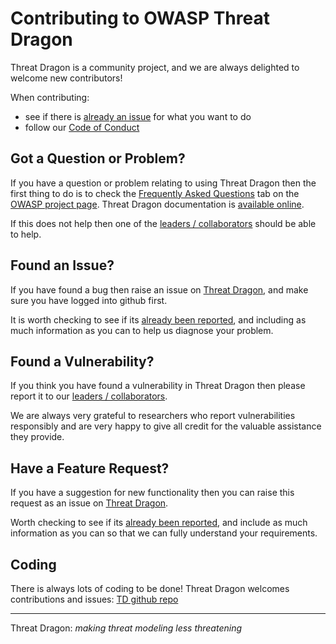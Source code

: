 # Contributing to OWASP Threat Dragon

Threat Dragon is a community project, and we are always delighted to welcome new contributors!

When contributing:

* see if there is [already an issue](https://github.com/OWASP/www-project-threat-dragon/issues) for what you want to do
* follow our [Code of Conduct](code_of_conduct.md)

## Got a Question or Problem?

If you have a question or problem relating to using Threat Dragon then the first thing to do is to check the
[Frequently Asked Questions](https://owasp.org/www-project-threat-dragon/#div-faqs) tab
on the [OWASP project page](https://owasp.org/www-project-threat-dragon/).
Threat Dragon documentation is [available online](https://owasp.org/www-project-threat-dragon/docs-2/).

If this does not help then one of the
[leaders / collaborators](https://github.com/OWASP/www-project-threat-dragon/blob/main/leaders.md)
should be able to help.

## Found an Issue?

If you have found a bug then raise an issue on
[Threat Dragon](https://github.com/OWASP/www-project-threat-dragon/issues/),
and make sure you have logged into github first.

It is worth checking to see if its [already been reported](https://github.com/OWASP/www-project-threat-dragon/issues),
and including as much information as you can to help us diagnose your problem.

## Found a Vulnerability?

If you think you have found a vulnerability in Threat Dragon then please report it to our
[leaders / collaborators](https://github.com/OWASP/www-project-threat-dragon/blob/main/leaders.md).

We are always very grateful to researchers who report vulnerabilities responsibly and are very happy
to give all credit for the valuable assistance they provide.

## Have a Feature Request?

If you have a suggestion for new functionality then you can raise this request as an issue on
[Threat Dragon](https://github.com/OWASP/threat-dragon/issues/new/choose).

Worth checking to see if its [already been reported](https://github.com/OWASP/threat-dragon/issues),
and include as much information as you can so that we can fully understand your requirements.

## Coding

There is always lots of coding to be done! Threat Dragon welcomes contributions and issues:
[TD github repo](https://github.com/OWASP/threat-dragon/issues)

----

Threat Dragon: _making threat modeling less threatening_
